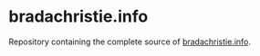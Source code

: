 bradachristie.info
==================

Repository containing the complete source of [bradachristie.info][1].

  [1]: http://bradachristie.info/